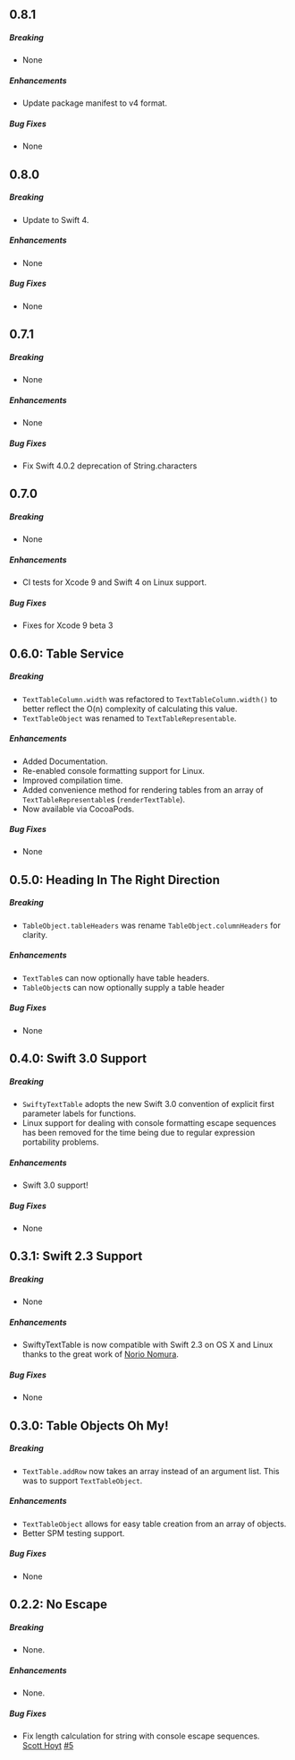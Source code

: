 ## 0.8.1

##### Breaking

* None

##### Enhancements

* Update package manifest to v4 format.

##### Bug Fixes

* None

## 0.8.0

##### Breaking

* Update to Swift 4.

##### Enhancements

* None

##### Bug Fixes

* None

## 0.7.1

##### Breaking

* None

##### Enhancements

* None

##### Bug Fixes

* Fix Swift 4.0.2 deprecation of String.characters

## 0.7.0

##### Breaking

* None

##### Enhancements

* CI tests for Xcode 9 and Swift 4 on Linux support.

##### Bug Fixes

* Fixes for Xcode 9 beta 3

## 0.6.0: Table Service

##### Breaking

* `TextTableColumn.width` was refactored to `TextTableColumn.width()` to better
  reflect the O(n) complexity of calculating this value.
* `TextTableObject` was renamed to `TextTableRepresentable`.

##### Enhancements

* Added Documentation.
* Re-enabled console formatting support for Linux.
* Improved compilation time.
* Added convenience method for rendering tables from an array of
  `TextTableRepresentable`s (`renderTextTable`).
* Now available via CocoaPods.

##### Bug Fixes

* None

## 0.5.0: Heading In The Right Direction

##### Breaking

* `TableObject.tableHeaders` was rename `TableObject.columnHeaders` for clarity.

##### Enhancements

* `TextTable`s can now optionally have table headers.
* `TableObject`s can now optionally supply a table header

##### Bug Fixes

* None

## 0.4.0: Swift 3.0 Support

##### Breaking

* `SwiftyTextTable` adopts the new Swift 3.0 convention of explicit first
  parameter labels for functions.
* Linux support for dealing with console formatting escape sequences has been
  removed for the time being due to regular expression portability problems.

##### Enhancements

* Swift 3.0 support!

##### Bug Fixes

* None

## 0.3.1: Swift 2.3 Support

##### Breaking

* None

##### Enhancements

* SwiftyTextTable is now compatible with Swift 2.3 on OS X and Linux thanks to
  the great work of [Norio Nomura](https://github.com/norio-nomura).

##### Bug Fixes

* None

## 0.3.0: Table Objects Oh My!

##### Breaking

* `TextTable.addRow` now takes an array instead of an argument list. This was to
  support `TextTableObject`.

##### Enhancements

* `TextTableObject` allows for easy table creation from an array of objects.
* Better SPM testing support.

##### Bug Fixes

* None

## 0.2.2: No Escape

##### Breaking

* None.

##### Enhancements

* None.

##### Bug Fixes

* Fix length calculation for string with console escape sequences.  
  [Scott Hoyt](https://github.com/scottrhoyt)
  [#5](https://github.com/scottrhoyt/SwiftyTextTable/issues/5)
